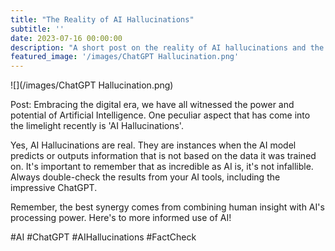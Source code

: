 ```yaml
---
title: "The Reality of AI Hallucinations"
subtitle: ''
date: 2023-07-16 00:00:00
description: "A short post on the reality of AI hallucinations and the importance of fact-checking results from AI tools like ChatGPT."
featured_image: '/images/ChatGPT Hallucination.png'
---
```


![](/images/ChatGPT Hallucination.png)

Post:
Embracing the digital era, we have all witnessed the power and potential of Artificial Intelligence. One peculiar aspect that has come into the limelight recently is 'AI Hallucinations'. 

Yes, AI Hallucinations are real. They are instances when the AI model predicts or outputs information that is not based on the data it was trained on. It's important to remember that as incredible as AI is, it's not infallible. Always double-check the results from your AI tools, including the impressive ChatGPT.

Remember, the best synergy comes from combining human insight with AI's processing power. Here's to more informed use of AI!

#AI #ChatGPT #AIHallucinations #FactCheck
